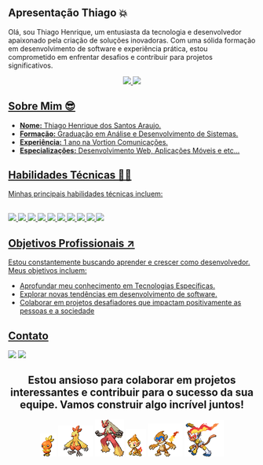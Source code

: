 ## <div > Apresentação Thiago 💥</div>

<a>Olá, sou Thiago Henrique, um entusiasta da tecnologia e desenvolvedor apaixonado pela criação de soluções inovadoras. Com uma sólida formação em desenvolvimento de software e experiência prática, estou comprometido em enfrentar desafios e contribuir para projetos significativos.</a>

<div align="center" style="display: inline_block">
  <a href="https://github.com/thiagohenrique23/thiagohenrique23">
  <img height="180em" src="https://github-readme-stats.vercel.app/api?username=thiagohenrique23&show_icons=true&theme=outrun"/>
  <img height="180em" src="https://github-readme-stats.vercel.app/api/top-langs/?username=thiagohenrique23&layout=compact&langs_count=7&theme=outrun"/>
</div>

## Sobre Mim 😎

- **Nome:** Thiago Henrique dos Santos Araujo.
- **Formação:** Graduação em Análise e Desenvolvimento de Sistemas.
- **Experiência:** 1 ano na Vortion Comunicações. 
- **Especializações:** Desenvolvimento Web, Aplicações Móveis e etc...

## Habilidades Técnicas 👩‍💻

Minhas principais habilidades técnicas incluem:
<div style="display: inline_block"><br>
  <img src="https://img.shields.io/badge/HTML-FAD000?style=for-the-badge&logo=html5&logoColor=black" />
  <img src="https://img.shields.io/badge/CSS-FAD000?style=for-the-badge&logo=css3&logoColor=black" />  
  <img src="https://img.shields.io/badge/JavaScript-FAD000?style=for-the-badge&logo=javascript&logoColor=black" />
  <img src="https://img.shields.io/badge/React-FAD000?style=for-the-badge&logo=react&logoColor=black" />  
  <img src="https://img.shields.io/badge/Node.js-FAD000?style=for-the-badge&logo=node.js&logoColor=black" />
  <img src="https://img.shields.io/badge/TypeScript-FAD000?style=for-the-badge&logo=typescript&logoColor=black" />
  <img src="https://img.shields.io/badge/MySQL-FAD000?style=for-the-badge&logo=mysql&logoColor=black" />
  <img src="https://img.shields.io/badge/Amazon_AWS-FAD000?style=for-the-badge&logo=amazon-aws&logoColor=black" />
  <img src="https://img.shields.io/badge/WordPress-FAD000?style=for-the-badge&logo=wordpress&logoColor=black" />
  <img src="https://img.shields.io/badge/Python-FAD000?style=for-the-badge&logo=python&logoColor=black" />
</div>
  
## Objetivos Profissionais ↗

Estou constantemente buscando aprender e crescer como desenvolvedor. Meus objetivos incluem:

- Aprofundar meu conhecimento em Tecnologias Específicas.
- Explorar novas tendências em desenvolvimento de software.
- Colaborar em projetos desafiadores que impactam positivamente as pessoas e a sociedade

## Contato

<div> 
  <a href="https://www.linkedin.com/in/thiago-henrique-a43858188/" target="_blank"><img src="https://img.shields.io/badge/-LinkedIn-%23FAD000?style=for-the-badge&logo=linkedin&logoColor=black" target="_blank"></a>
  <a href="https://www.instagram.com/th_king07/" target="_blank"><img src="https://img.shields.io/badge/-Instagram-%23FAD000?style=for-the-badge&logo=instagram&logoColor=black" target="_blank"></a>
</div>  

## <div align="center" >Estou ansioso para colaborar em projetos interessantes e contribuir para o sucesso da sua equipe. Vamos construir algo incrível juntos!

<div align="center">
  
  ![Torchic](https://raw.githubusercontent.com/PokeAPI/sprites/master/sprites/pokemon/versions/generation-v/black-white/animated/255.gif)
  ![Combusken](https://raw.githubusercontent.com/PokeAPI/sprites/master/sprites/pokemon/versions/generation-v/black-white/animated/256.gif)
  ![Blaziken](https://raw.githubusercontent.com/PokeAPI/sprites/master/sprites/pokemon/versions/generation-v/black-white/animated/257.gif)
  ![Chimchar](https://raw.githubusercontent.com/PokeAPI/sprites/master/sprites/pokemon/versions/generation-v/black-white/animated/390.gif)
  ![Monferno](https://raw.githubusercontent.com/PokeAPI/sprites/master/sprites/pokemon/versions/generation-v/black-white/animated/391.gif)
  ![Infernape](https://raw.githubusercontent.com/PokeAPI/sprites/master/sprites/pokemon/versions/generation-v/black-white/animated/392.gif)
  

</div> 

